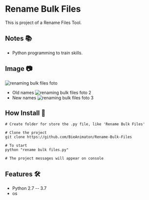 # Rename Bulk Files

This is project of a Rename Files Tool.

## Notes :books:
- Python programming to train skills.

## Image :camera:
![renaming bulk files foto](https://user-images.githubusercontent.com/52220244/112772906-d0f8be00-9009-11eb-9fff-44478a7c78ed.JPG)

- Old names
![renaming bulk files foto 2](https://user-images.githubusercontent.com/52220244/112772979-4f556000-900a-11eb-9807-0cbbb4c77d52.JPG)
- New names
![renaming bulk files foto 3](https://user-images.githubusercontent.com/52220244/112772912-d81fcc00-9009-11eb-9e23-16d99291ee98.JPG)

## How Install :bookmark_tabs:
```
# Create folder for store the .py file, like 'Rename Bulk Files'

# Clone the project
git clone https://github.com/BieAnimaton/Rename-Bulk-Files

# To start
python "rename bulk files.py"

# The project messages will appear on console
```

## Features :hammer_and_wrench:
- Python 2.7 -- 3.7
- os